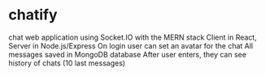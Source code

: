 # chatify
chat web application using Socket.IO with the MERN stack Client in React, Server in Node.js/Express On login user can set an avatar for the chat All messages saved in MongoDB database After user enters, they can see history of chats (10 last messages)

